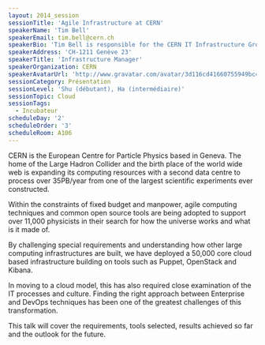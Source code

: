 ```yaml
---
layout: 2014_session
sessionTitle: 'Agile Infrastructure at CERN'
speakerName: 'Tim Bell'
speakerEmail: tim.bell@cern.ch
speakerBio: 'Tim Bell is responsible for the CERN IT Infrastructure Group which supports Windows, Mac and Linux across the site along with virtualisation, E-mail and web services. These systems are used by over 11,000 scientists researching fundamental physics, finding out what the Universe is made of and how it works. Prior to working at CERN, Tim worked for Deutsche Bank managing private banking infrastructure in Europe and for IBM as a Unix kernel developer and deploying large scale technical computing solutions.'
speakerAddress: 'CH-1211 Genève 23'
speakerTitle: 'Infrastructure Manager'
speakerOrganization: CERN
speakerAvatarUrl: 'http://www.gravatar.com/avatar/3d116cd41660755949bc4ba15ac2a131?size=200&default=mm'
sessionCategory: Présentation
sessionLevel: 'Shu (débutant), Ha (intermédiaire)'
sessionTopic: Cloud
sessionTags:
  - Incubateur
scheduleDay: '2'
scheduleOrder: '3'
scheduleRoom: A106
---
```


CERN is the European Centre for Particle Physics based in Geneva. The home of the Large Hadron Collider and the birth place of the world wide web is expanding its computing resources with a second data centre to process over 35PB/year from one of the largest scientific experiments ever constructed.

Within the constraints of fixed budget and manpower, agile computing techniques and common open source tools are being adopted to support over 11,000 physicists in their search for how the universe works and what is it made of.

By challenging special requirements and understanding how other large computing infrastructures are built, we have deployed a 50,000 core cloud based infrastructure building on tools such as Puppet, OpenStack and Kibana.

In moving to a cloud model, this has also required close examination of the IT processes and culture. Finding the right approach between Enterprise and DevOps techniques has been one of the greatest challenges of this transformation.

This talk will cover the requirements, tools selected, results achieved so far and the outlook for the future.
